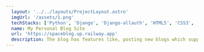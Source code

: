 ```yaml
---
  layout: '../../layouts/ProjectLayout.astro'
  imgUrl: '/assets/1.png'
  techStacks: ['Python', 'Django', 'Django-allauth', 'HTML5', 'CSS3', 'JavaScript', 'SQlite', 'Railway']
  name: My Personal Blog Site
  url: 'https://spaceblog.up.railway.app'
  description: The blog has features like, posting new blogs which support Rich-Texts format, commenting on blogs, authentication with Google or Discord, logging out, managing users, accounts, blogs and more with the admin interfaces.
---
```

